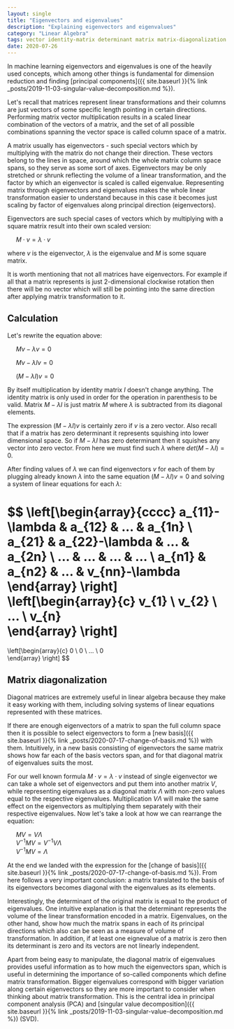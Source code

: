 ```yaml
---
layout: single
title: "Eigenvectors and eigenvalues"
description: "Explaining eigenvectors and eigenvalues"   
category: "Linear Algebra"
tags: vector identity-matrix determinant matrix matrix-diagonalization column-space basis PCA principal-component-analysis SVD singular-value-decomposition
date: 2020-07-26
---
```

 
In machine learning eigenvectors and eigenvalues is one of the heavily used concepts, which among other things is fundamental for dimension reduction and finding [principal components]({{ site.baseurl }}{% link _posts/2019-11-03-singular-value-decomposition.md %}).
 
Let's recall that matrices represent linear transformations and their columns are just vectors of some specific length pointing in certain directions. Performing matrix vector multiplication results in a scaled linear combination of the vectors of a matrix, and the set of all possible combinations spanning the vector space is called column space of a matrix.  
 
A matrix usually has eigenvectors - such special vectors which by multiplying with the matrix do not change their direction. These vectors belong to the lines in space, around which the whole matrix column space spans, so they serve as some sort of axes. Eigenvectors may be only stretched or shrunk reflecting the volume of a linear transformation, and the factor by which an eigenvector is scaled is called eigenvalue. Representing matrix through eigenvectors and eigenvalues makes the whole linear transformation easier to understand because in this case it becomes just scaling by factor of eigenvalues along principal direction (eigenvectors).
 
Eigenvectors are such special cases of vectors which by multiplying with a square matrix result into their own scaled version:
 
&nbsp;&nbsp;&nbsp;&nbsp;
$M \cdot v = \lambda \cdot v$

where $v$ is the eigenvector, $\lambda$ is the eigenvalue and $M$ is some square matrix.
 
It is worth mentioning that not all matrices have eigenvectors. For example if all that a matrix represents is just 2-dimensional clockwise rotation then there will be no vector which will still be pointing into the same direction after applying matrix transformation to it.

## Calculation
 
Let's rewrite the equation above:
 
&nbsp;&nbsp;&nbsp;&nbsp;
$M v - \lambda v = 0$
 
&nbsp;&nbsp;&nbsp;&nbsp;
$M v - \lambda I v = 0$
 
&nbsp;&nbsp;&nbsp;&nbsp;
$(M - \lambda I)v = 0$
 
By itself multiplication by identity matrix $I$ doesn't change anything. The identity matrix is only used in order for the operation in parenthesis to be valid. Matrix $M - \lambda I$ is just matrix $M$ where $\lambda$ is subtracted from its diagonal elements.
 
The expression $(M - \lambda I)v$ is certainly zero if $v$ is a zero vector. Also recall that if a matrix has zero determinant it represents squishing into lower dimensional space. So if $M - \lambda I$ has zero determinant then it squishes any vector into zero vector. From here we must find such $\lambda$ where $det(M - \lambda I) = 0$.<br>
 
After finding values of $\lambda$ we can find eigenvectors $v$ for each of them by plugging already known $\lambda$ into the same equation $(M - \lambda I)v = 0$ and solving a system of linear equations for each $\lambda$:
 
$$
\left[\begin{array}{cccc}
a_{11}-\lambda & a_{12} & ... & a_{1n} \\
a_{21} & a_{22}-\lambda & ... & a_{2n} \\
... & ... & ... & ... \\
a_{n1} & a_{n2} & ... & v_{nn}-\lambda
\end{array} \right]
\left[\begin{array}{c}
v_{1} \\
v_{2} \\
... \\
v_{n}   
\end{array} \right]
=    
\left[\begin{array}{c}
0 \\
0 \\
... \\
0   
\end{array} \right]
$$
 
## Matrix diagonalization
 
Diagonal matrices are extremely useful in linear algebra because they make it easy working with them, including solving systems of linear equations represented with these matrices.
 
If there are enough eigenvectors of a matrix to span the full column space then it is possible to select eigenvectors to form a [new basis]({{ site.baseurl }}{% link _posts/2020-07-17-change-of-basis.md %}) with them. Intuitively, in a new basis consisting of eigenvectors the same matrix shows how far each of the basis vectors span, and for that diagonal matrix of eigenvalues suits the most.  
 
For our well known formula $M \cdot v = \lambda \cdot v$ instead of single eigenvector we can take a whole set of eigenvectors and put them into another matrix $V$, while representing eigenvalues as a diagonal matrix $\Lambda$ with non-zero values equal to the respective eigenvalues. Multiplication $V \Lambda$ will make the same effect on the eigenvectors as multiplying them separately with their respective eigenvalues. Now let's take a look at how we can rearrange the equation:
 
&nbsp;&nbsp;&nbsp;&nbsp;
$MV = V \Lambda$ <br>
&nbsp;&nbsp;&nbsp;&nbsp;
$V^{-1}MV = V^{-1}V\Lambda$ <br>
&nbsp;&nbsp;&nbsp;&nbsp;
$V^{-1}MV = \Lambda$
 
At the end we landed with the expression for the [change of basis]({{ site.baseurl }}{% link _posts/2020-07-17-change-of-basis.md %}). From here follows a very important conclusion: a matrix translated to the basis of its eigenvectors becomes diagonal with the eigenvalues as its elements.

Interestingly, the determinant of the original matrix is equal to the product of eigenvalues. One intuitive explanation is that the determinant represents the volume of the linear transformation encoded in a matrix. Eigenvalues, on the other hand, show how much the matrix spans in each of its principal directions which also can be seen as a measure of volume of transformation. In addition, if at least one eignevalue of a matrix is zero then its determinant is zero and its vectors are not linearly independent.

Apart from being easy to manipulate, the diagonal matrix of eigenvalues provides useful information as to how much the eigenvectors span, which is useful in determining the importance of so-called components which define matrix transformation. Bigger eigenvalues correspond with bigger variation along certain eigenvectors so they are more important to consider when thinking about matrix transformation. This is the central idea in principal component analysis (PCA) and [singular value decomposition]({{ site.baseurl }}{% link _posts/2019-11-03-singular-value-decomposition.md %}) (SVD).